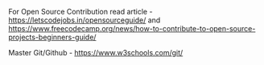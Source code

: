 For Open Source Contribution read article - https://letscodejobs.in/opensourceguide/ and https://www.freecodecamp.org/news/how-to-contribute-to-open-source-projects-beginners-guide/

Master Git/Github - https://www.w3schools.com/git/
